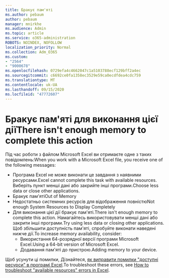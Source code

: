 ```yaml
---
title: Бракує пам'яті
ms.author: pebaum
author: pebaum
manager: mnirkhe
ms.audience: Admin
ms.topic: article
ms.service: o365-administration
ROBOTS: NOINDEX, NOFOLLOW
localization_priority: Normal
ms.collection: Adm_O365
ms.custom:
- "2564"
- "9000678"
ms.openlocfilehash: 0729efa4c4662047c1a5103788ecf129bff2a4ec
ms.sourcegitcommit: c6692ce0fa1358ec3529e59ca0ecdfdea4cdc759
ms.translationtype: MT
ms.contentlocale: uk-UA
ms.lasthandoff: 09/15/2020
ms.locfileid: "47772607"
---
```

# <a name="there-isnt-enough-memory-to-complete-this-action"></a><span data-ttu-id="e11ac-102">Бракує пам'яті для виконання цієї дії</span><span class="sxs-lookup"><span data-stu-id="e11ac-102">There isn't enough memory to complete this action</span></span>

<span data-ttu-id="e11ac-103">Під час роботи з файлом Microsoft Excel ви отримаєте одне з таких повідомлень:</span><span class="sxs-lookup"><span data-stu-id="e11ac-103">When you work with a Microsoft Excel file, you receive one of the following messages:</span></span>

- <span data-ttu-id="e11ac-104">Програма Excel не може виконати це завдання з наявними ресурсами.</span><span class="sxs-lookup"><span data-stu-id="e11ac-104">Excel cannot complete this task with available resources.</span></span> <span data-ttu-id="e11ac-105">Виберіть пункт менші дані або закрийте інші програми.</span><span class="sxs-lookup"><span data-stu-id="e11ac-105">Choose less data or close other applications.</span></span>
- <span data-ttu-id="e11ac-106">Бракує пам'яті</span><span class="sxs-lookup"><span data-stu-id="e11ac-106">Out of Memory</span></span>
- <span data-ttu-id="e11ac-107">Недостатньо системних ресурсів для відображення повністю</span><span class="sxs-lookup"><span data-stu-id="e11ac-107">Not enough System Resources to Display Completely</span></span>
- <span data-ttu-id="e11ac-108">Для виконання цієї дії бракує пам'яті.</span><span class="sxs-lookup"><span data-stu-id="e11ac-108">There isn't enough memory to complete this action.</span></span> <span data-ttu-id="e11ac-109">Намагайтесь використовувати менші дані або закрити інші програми.</span><span class="sxs-lookup"><span data-stu-id="e11ac-109">Try using less data or closing other applications.</span></span> <span data-ttu-id="e11ac-110">Щоб збільшити доступність пам'яті, спробуйте виконати наведені нижче дії.</span><span class="sxs-lookup"><span data-stu-id="e11ac-110">To increase memory availability, consider:</span></span> 
    - <span data-ttu-id="e11ac-111">Використання 64-розрядної версії програми Microsoft Excel.</span><span class="sxs-lookup"><span data-stu-id="e11ac-111">Using a 64-bit version of Microsoft Excel.</span></span>
    - <span data-ttu-id="e11ac-112">Додавання пам'яті до пристрою.</span><span class="sxs-lookup"><span data-stu-id="e11ac-112">Adding memory to your device.</span></span>

<span data-ttu-id="e11ac-113">Щоб усунути ці помилки, Дізнайтеся, [як виправити помилки "доступні ресурси" в програмі Excel](https://docs.microsoft.com/office/troubleshoot/excel/available-resources-errors).</span><span class="sxs-lookup"><span data-stu-id="e11ac-113">To troubleshoot these errors, see [How to troubleshoot "available resources" errors in Excel](https://docs.microsoft.com/office/troubleshoot/excel/available-resources-errors).</span></span>